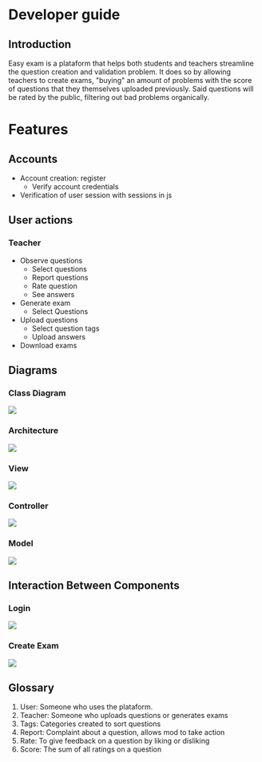 # Developer guide
## Introduction
Easy exam is a plataform that helps both students and teachers streamline the question creation and validation problem. It does so by allowing teachers to create exams, "buying" an amount of problems with the score of questions that they themselves uploaded previously. Said questions will be rated by the public, filtering out bad problems organically.
# Features
## Accounts
+ Account creation: register
  + Verify account credentials
+ Verification of user session with sessions in js
## User actions
### Teacher
+ Observe questions
    + Select questions
    + Report questions
    + Rate question
    + See answers
+ Generate exam
    + Select Questions
+ Upload questions
    + Select question tags
    + Upload answers
+ Download exams 



## Diagrams

### Class Diagram
<img src = "img/Class.png">

### Architecture
<img src = "img/Architecture.png">

### View
<img src = "img/UI.png">

### Controller
<img src = "img/Controller.png">

### Model
<img src = "img/Model.png">

## Interaction Between Components

### Login
<img src = "img/LoginDiagram.png">

### Create Exam
<img src = "img/CreateExamDiagram.png">

## Glossary
 
 1. User: Someone who uses the plataform.
 2. Teacher: Someone who uploads questions or generates exams
 3. Tags: Categories created to sort questions
 4. Report: Complaint about a question, allows mod to take action
 5. Rate: To give feedback on a question by liking or disliking
 6. Score: The sum of all ratings on a question

